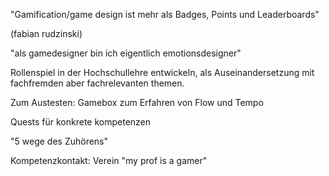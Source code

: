 "Gamification/game design ist mehr als Badges, Points und Leaderboards"  
  
(fabian rudzinski)  
  
"als gamedesigner bin ich eigentlich emotionsdesigner"  
  
Rollenspiel in der Hochschullehre entwickeln, als Auseinandersetzung mit fachfremden aber fachrelevanten themen.  
  
Zum Austesten: Gamebox zum Erfahren von Flow und Tempo  
  
Quests für konkrete kompetenzen  
  
"5 wege des Zuhörens"

Kompetenzkontakt: Verein "my prof is a gamer"